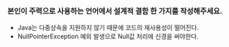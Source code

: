 <h3> 본인이 주력으로 사용하는 언어에서 설계적 결함 한 가지를 작성해주세요.</h3>

- Java는 다중상속을 지원하지 않기 때문에 코드의 재사용성이 떨어진다.
- NullPointerException 예외 발생으로 Null값 처리에 신경을 써야한다.
